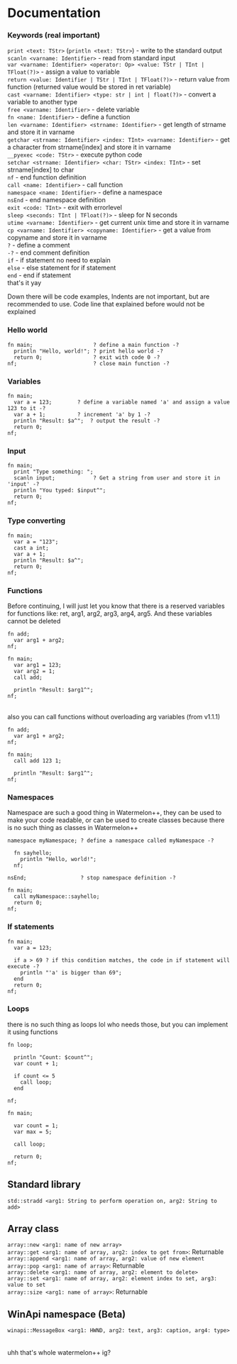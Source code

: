 # Documentation
### Keywords (real important)
```print <text: TStr>``` (```println <text: TStr>```) - write to the standard output<br>
```scanln <varname: Identifier>``` - read from standard input<br>
```var <varname: Identifier> <operator: Op> <value: TStr | TInt | TFloat(?)>``` - assign a value to variable<br>
```return <value: Identifier | TStr | TInt | TFloat(?)>``` - return value from function (returned value would be stored in ret variable)<br>
```cast <varname: Identifier> <type: str | int | float(?)>``` - convert a variable to another type<br>
```free <varname: Identifier>``` - delete variable<br>
```fn <name: Identifier>``` - define a function<br>
```len <varname: Identifier> <strname: Identifier>``` - get length of strname and store it in varname<br>
```getchar <strname: Identifier> <index: TInt> <varname: Identifier>``` - get a character from strname[index] and store it in varname<br>
```__pyexec <code: TStr>``` - execute python code<br>
```setchar <strname: Identifier> <char: TStr> <index: TInt>``` - set strname[index] to char<br>
```nf``` - end function definition<br>
```call <name: Identifier>``` - call function<br>
```namespace <name: Identifier>``` - define a namespace<br>
```nsEnd``` - end namespace definition<br>
```exit <code: TInt>``` - exit with errorlevel<br>
```sleep <seconds: TInt | TFloat(?)>``` - sleep for N seconds<br>
```utime <varname: Identifier>``` - get current unix time and store it in varname<br>
```cp <varname: Identifier> <copyname: Identifier>``` - get a value from copyname and store it in varname<br>
```?``` - define a comment<br>
```-?``` - end comment definition<br>
```if``` - if statement no need to explain<br>
```else``` - else statement for if statement<br>
```end``` - end if statement<br>
that's it yay

Down there will be code examples, Indents are not important, but are recommended to use. Code line that explained before would not be explained
### Hello world
```
fn main;                   ? define a main function -?
  println "Hello, world!"; ? print hello world -?
  return 0;                ? exit with code 0 -?
nf;                        ? close main function -?
```

### Variables
```
fn main;
  var a = 123;        ? define a variable named 'a' and assign a value 123 to it -?
  var a + 1;          ? increment 'a' by 1 -?
  println "Result: $a^";  ? output the result -?
  return 0;
nf;
```

### Input
```
fn main;
  print "Type something: ";
  scanln input;            ? Get a string from user and store it in 'input' -?
  println "You typed: $input^";
  return 0;
nf;
```

### Type converting
```
fn main;
  var a = "123";
  cast a int;
  var a + 1;
  println "Result: $a^";
  return 0;
nf;
```

### Functions
Before continuing, I will just let you know that there is a reserved variables for functions like: ret, arg1, arg2, arg3, arg4, arg5. And these variables cannot be deleted
```
fn add;
  var arg1 + arg2;
nf;

fn main;
  var arg1 = 123;
  var arg2 = 1;
  call add;

  println "Result: $arg1^";
nf;
```
<br>also you can call functions without overloading arg variables (from v1.1.1)
```
fn add;
  var arg1 + arg2;
nf;

fn main;
  call add 123 1;

  println "Result: $arg1^";
nf;
```

### Namespaces
Namespace are such a good thing in Watermelon++, they can be used to make your code readable, or can be used to create classes because there is no such thing as classes in Watermelon++
```
namespace myNamespace; ? define a namespace called myNamespace -?

  fn sayhello;
    println "Hello, world!";
  nf;

nsEnd;                 ? stop namespace definition -?

fn main;
  call myNamespace::sayhello;
  return 0;
nf;
```

### If statements
```
fn main;
  var a = 123;

  if a > 69 ? if this condition matches, the code in if statement will execute -?
    println "'a' is bigger than 69";
  end
  return 0;
nf;
```

### Loops
there is no such thing as loops lol who needs those, but you can implement it using functions
```
fn loop;

  println "Count: $count^";
  var count + 1;

  if count <= 5
    call loop;
  end

nf;

fn main;

  var count = 1;
  var max = 5;

  call loop;

  return 0;
nf;
```

## Standard library
```std::stradd <arg1: String to perform operation on, arg2: String to add>```

## Array class
```array::new <arg1: name of new array>```<br>
```array::get <arg1: name of array, arg2: index to get from>```: Returnable<br>
```array::append <arg1: name of array, arg2: value of new element```<br>
```array::pop <arg1: name of array>```: Returnable<br>
```array::delete <arg1: name of array, arg2: element to delete>```<br>
```array::set <arg1: name of array, arg2: element index to set, arg3: value to set```<br>
```array::size <arg1: name of array>```: Returnable<br>

## WinApi namespace (Beta)
```winapi::MessageBox <arg1: HWND, arg2: text, arg3: caption, arg4: type>```<br>
<br>
<br>
uhh that's whole watermelon++ ig?

